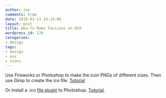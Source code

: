 ```yaml
---
author: joe
comments: true
date: 2010-03-13 14:14:00
layout: post
title: How-To Make Favicons on OSX
wordpress_id: 120
categories:
- design
tags:
- design
- osx
- icons
---
```


Use Fireworks or Photoshop to make the icon PNGs of different sizes. Then use Gimp to create the ico file. [Tutorial](http://egressive.com/tutorial/creating-a-multi-resolution-favicon-including-transparency-with-the-gimp)

Or install a .ico [file plugin](http://www.telegraphics.com.au/sw/) to Photoshop. [Tutorial](http://www.photoshopsupport.com/tutorials/jennifer/favicon.html).
